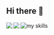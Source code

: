 ## Hi there 👋

<img alt="my skills" src="https://skillicons.dev/icons?i=java,js,html,nodejs,rust,c">

<a href="https://github.com/anuraghazra/github-readme-stats">
  <img align="left" src="https://github-readme-stats.vercel.app/api?username=toapuro&show_icons=true&theme=dracula" />
</a>
<a href="https://github.com/anuraghazra/github-readme-stats">
  <img align="left" src="https://github-readme-stats.vercel.app/api/top-langs/?username=toapuro&show_icons=true&theme=tokyonight&layout=compact" />
</a>
